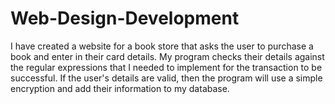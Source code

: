 # Web-Design-Development
I have created a website for a book store that asks the user to purchase a book and enter in their card details. My program checks their details against the regular expressions that I needed to implement for the transaction to be successful. If the user's details are valid, then the program will use a simple encryption and add their information to my database.
